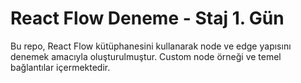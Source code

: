 # React Flow Deneme - Staj 1. Gün

Bu repo, React Flow kütüphanesini kullanarak node ve edge yapısını denemek amacıyla oluşturulmuştur. Custom node örneği ve temel bağlantılar içermektedir.

